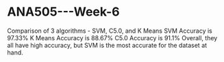 # ANA505---Week-6
Comparison of 3 algorithms - SVM, C5.0, and K Means
SVM Accuracy is 97.33%
K Means Accuracy is 88.67%
C5.0 Accuracy is 91.1%
Overall, they all have high accuracy, but SVM is the most accurate for the dataset at hand.
